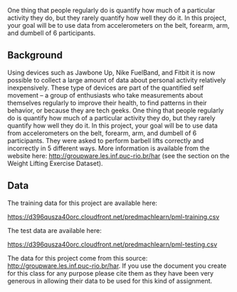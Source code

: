 One thing that people regularly do is quantify how much of a particular activity they do, but they rarely quantify how well they do it. In this project,
your goal will be to use data from accelerometers on the belt, forearm, arm, and dumbell of 6 participants.

## Background
Using devices such as Jawbone Up, Nike FuelBand, and Fitbit it is now possible to collect a large amount of data about personal activity relatively inexpensively.
These type of devices are part of the quantified self movement – a group of enthusiasts who take measurements about themselves regularly to improve their health,
to find patterns in their behavior, or because they are tech geeks. One thing that people regularly do is quantify how much of a particular activity they do,
but they rarely quantify how well they do it. In this project, your goal will be to use data from accelerometers on the belt, forearm, arm, and dumbell
of 6 participants. They were asked to perform barbell lifts correctly and incorrectly in 5 different ways. More information is available from the website here:
http://groupware.les.inf.puc-rio.br/har (see the section on the Weight Lifting Exercise Dataset).

## Data
The training data for this project are available here:

https://d396qusza40orc.cloudfront.net/predmachlearn/pml-training.csv

The test data are available here:

https://d396qusza40orc.cloudfront.net/predmachlearn/pml-testing.csv

The data for this project come from this source: http://groupware.les.inf.puc-rio.br/har. If you use the document you create for this
class for any purpose please cite them as they have been very generous in allowing their data to be used for this kind of assignment.

